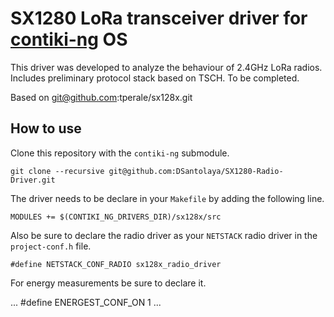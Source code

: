 # SX1280 LoRa transceiver driver for [contiki-ng](https://github.com/contiki-ng/contiki-ng) OS

This driver was developed to analyze the behaviour of 2.4GHz LoRa radios. 
Includes preliminary protocol stack based on TSCH. To be completed.

Based on git@github.com:tperale/sx128x.git

## How to use

Clone this repository with the `contiki-ng` submodule.

```
git clone --recursive git@github.com:DSantolaya/SX1280-Radio-Driver.git
```

The driver needs to be declare in your `Makefile` by adding
the following line.

```
MODULES += $(CONTIKI_NG_DRIVERS_DIR)/sx128x/src
```

Also be sure to declare the radio driver as your `NETSTACK` radio driver
in the `project-conf.h` file.

```
#define NETSTACK_CONF_RADIO sx128x_radio_driver
```
For energy measurements be sure to declare it.

...
#define ENERGEST_CONF_ON 1
...
